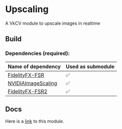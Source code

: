 # Upscaling

A VkCV module to upscale images in realtime

## Build

### Dependencies (required):

| Name of dependency                                                           | Used as submodule |
|------------------------------------------------------------------------------|---|
| [FidelityFX-FSR](https://github.com/GPUOpen-Effects/FidelityFX-FSR/)         | ✅ |
| [NVIDIAImageScaling](https://github.com/NVIDIAGameWorks/NVIDIAImageScaling/) | ✅ |
| [FidelityFX-FSR2](https://github.com/GPUOpen-Effects/FidelityFX-FSR2/)       | ✅ |

## Docs

Here is a [link](https://userpages.uni-koblenz.de/~vkcv/doc/group__vkcv__upscaling.html) to this module.
